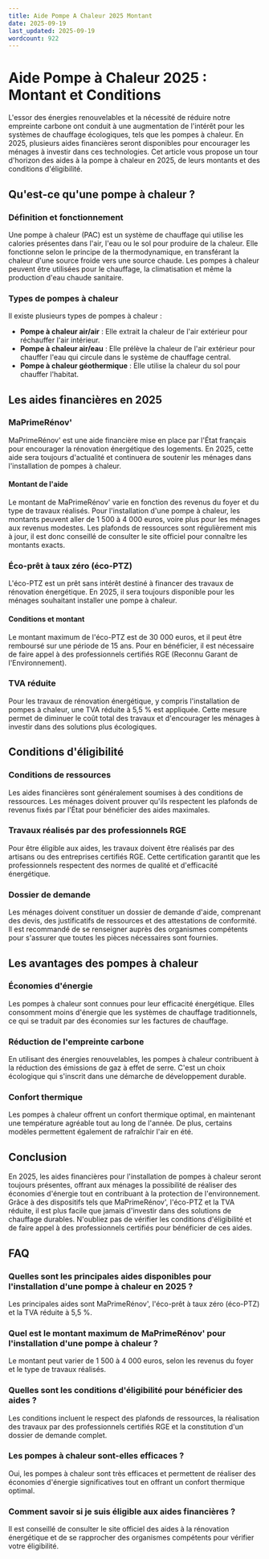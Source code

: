 ```yaml
---
title: Aide Pompe A Chaleur 2025 Montant
date: 2025-09-19
last_updated: 2025-09-19
wordcount: 922
---
```


# Aide Pompe à Chaleur 2025 : Montant et Conditions

L'essor des énergies renouvelables et la nécessité de réduire notre empreinte carbone ont conduit à une augmentation de l'intérêt pour les systèmes de chauffage écologiques, tels que les pompes à chaleur. En 2025, plusieurs aides financières seront disponibles pour encourager les ménages à investir dans ces technologies. Cet article vous propose un tour d'horizon des aides à la pompe à chaleur en 2025, de leurs montants et des conditions d'éligibilité.

## Qu'est-ce qu'une pompe à chaleur ?

### Définition et fonctionnement

Une pompe à chaleur (PAC) est un système de chauffage qui utilise les calories présentes dans l'air, l'eau ou le sol pour produire de la chaleur. Elle fonctionne selon le principe de la thermodynamique, en transférant la chaleur d'une source froide vers une source chaude. Les pompes à chaleur peuvent être utilisées pour le chauffage, la climatisation et même la production d'eau chaude sanitaire.

### Types de pompes à chaleur

Il existe plusieurs types de pompes à chaleur :

- **Pompe à chaleur air/air** : Elle extrait la chaleur de l'air extérieur pour réchauffer l'air intérieur.
- **Pompe à chaleur air/eau** : Elle prélève la chaleur de l'air extérieur pour chauffer l'eau qui circule dans le système de chauffage central.
- **Pompe à chaleur géothermique** : Elle utilise la chaleur du sol pour chauffer l'habitat.

## Les aides financières en 2025

### MaPrimeRénov'

MaPrimeRénov' est une aide financière mise en place par l'État français pour encourager la rénovation énergétique des logements. En 2025, cette aide sera toujours d'actualité et continuera de soutenir les ménages dans l'installation de pompes à chaleur.

#### Montant de l'aide

Le montant de MaPrimeRénov' varie en fonction des revenus du foyer et du type de travaux réalisés. Pour l'installation d'une pompe à chaleur, les montants peuvent aller de 1 500 à 4 000 euros, voire plus pour les ménages aux revenus modestes. Les plafonds de ressources sont régulièrement mis à jour, il est donc conseillé de consulter le site officiel pour connaître les montants exacts.

### Éco-prêt à taux zéro (éco-PTZ)

L'éco-PTZ est un prêt sans intérêt destiné à financer des travaux de rénovation énergétique. En 2025, il sera toujours disponible pour les ménages souhaitant installer une pompe à chaleur.

#### Conditions et montant

Le montant maximum de l'éco-PTZ est de 30 000 euros, et il peut être remboursé sur une période de 15 ans. Pour en bénéficier, il est nécessaire de faire appel à des professionnels certifiés RGE (Reconnu Garant de l'Environnement).

### TVA réduite

Pour les travaux de rénovation énergétique, y compris l'installation de pompes à chaleur, une TVA réduite à 5,5 % est appliquée. Cette mesure permet de diminuer le coût total des travaux et d'encourager les ménages à investir dans des solutions plus écologiques.

## Conditions d'éligibilité

### Conditions de ressources

Les aides financières sont généralement soumises à des conditions de ressources. Les ménages doivent prouver qu'ils respectent les plafonds de revenus fixés par l'État pour bénéficier des aides maximales.

### Travaux réalisés par des professionnels RGE

Pour être éligible aux aides, les travaux doivent être réalisés par des artisans ou des entreprises certifiés RGE. Cette certification garantit que les professionnels respectent des normes de qualité et d'efficacité énergétique.

### Dossier de demande

Les ménages doivent constituer un dossier de demande d'aide, comprenant des devis, des justificatifs de ressources et des attestations de conformité. Il est recommandé de se renseigner auprès des organismes compétents pour s'assurer que toutes les pièces nécessaires sont fournies.

## Les avantages des pompes à chaleur

### Économies d'énergie

Les pompes à chaleur sont connues pour leur efficacité énergétique. Elles consomment moins d'énergie que les systèmes de chauffage traditionnels, ce qui se traduit par des économies sur les factures de chauffage.

### Réduction de l'empreinte carbone

En utilisant des énergies renouvelables, les pompes à chaleur contribuent à la réduction des émissions de gaz à effet de serre. C'est un choix écologique qui s'inscrit dans une démarche de développement durable.

### Confort thermique

Les pompes à chaleur offrent un confort thermique optimal, en maintenant une température agréable tout au long de l'année. De plus, certains modèles permettent également de rafraîchir l'air en été.

## Conclusion

En 2025, les aides financières pour l'installation de pompes à chaleur seront toujours présentes, offrant aux ménages la possibilité de réaliser des économies d'énergie tout en contribuant à la protection de l'environnement. Grâce à des dispositifs tels que MaPrimeRénov', l'éco-PTZ et la TVA réduite, il est plus facile que jamais d'investir dans des solutions de chauffage durables. N'oubliez pas de vérifier les conditions d'éligibilité et de faire appel à des professionnels certifiés pour bénéficier de ces aides.

## FAQ

### Quelles sont les principales aides disponibles pour l'installation d'une pompe à chaleur en 2025 ?

Les principales aides sont MaPrimeRénov', l'éco-prêt à taux zéro (éco-PTZ) et la TVA réduite à 5,5 %.

### Quel est le montant maximum de MaPrimeRénov' pour l'installation d'une pompe à chaleur ?

Le montant peut varier de 1 500 à 4 000 euros, selon les revenus du foyer et le type de travaux réalisés.

### Quelles sont les conditions d'éligibilité pour bénéficier des aides ?

Les conditions incluent le respect des plafonds de ressources, la réalisation des travaux par des professionnels certifiés RGE et la constitution d'un dossier de demande complet.

### Les pompes à chaleur sont-elles efficaces ?

Oui, les pompes à chaleur sont très efficaces et permettent de réaliser des économies d'énergie significatives tout en offrant un confort thermique optimal.

### Comment savoir si je suis éligible aux aides financières ?

Il est conseillé de consulter le site officiel des aides à la rénovation énergétique et de se rapprocher des organismes compétents pour vérifier votre éligibilité.